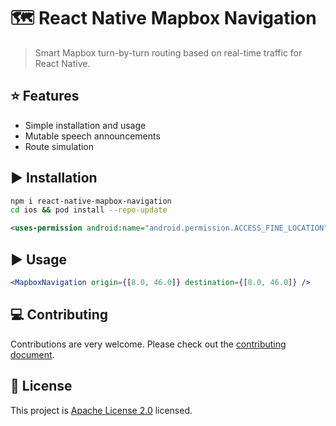 # 🗺️ React Native Mapbox Navigation

> Smart Mapbox turn-by-turn routing based on real-time traffic for React Native.

## :star: Features

- Simple installation and usage
- Mutable speech announcements
- Route simulation

## :arrow_forward: Installation

```sh
npm i react-native-mapbox-navigation
cd ios && pod install --repo-update
```

```xml
<uses-permission android:name="android.permission.ACCESS_FINE_LOCATION" />
```

## :arrow_forward: Usage

```jsx
<MapboxNavigation origin={[8.0, 46.0]} destination={[8.0, 46.0]} />
```

## :computer: Contributing

Contributions are very welcome. Please check out the [contributing document](CONTRIBUTING.md).

## :bookmark: License

This project is [Apache License 2.0](LICENSE) licensed.
